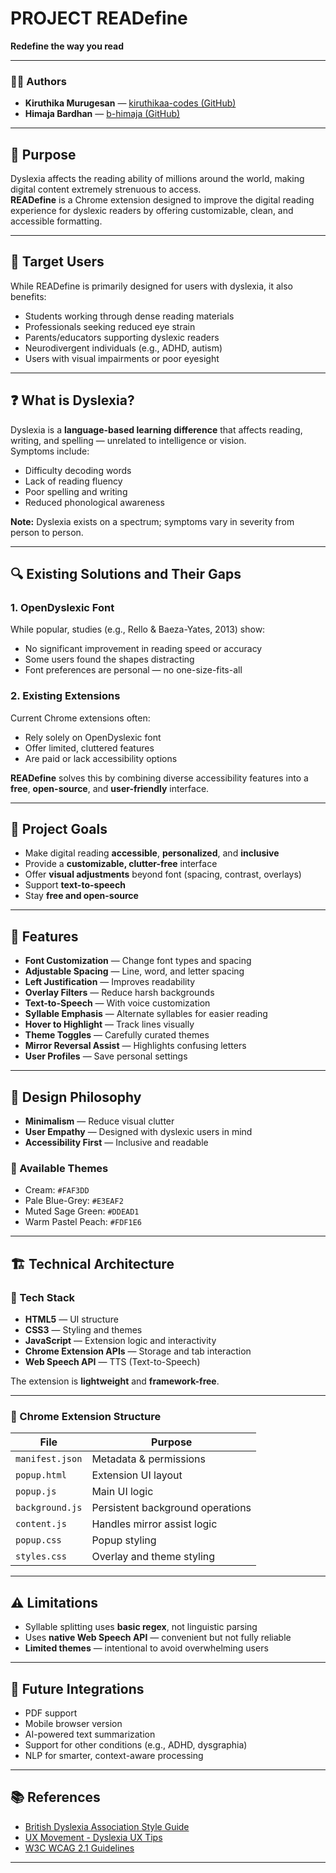 # PROJECT READefine  
**Redefine the way you read**

---

### 👩‍💻 Authors  
- **Kiruthika Murugesan** — [kiruthikaa-codes (GitHub)](https://github.com/kiruthikaa-codes)  
- **Himaja Bardhan** — [b-himaja (GitHub)](https://github.com/b-himaja)

---

## 🎯 Purpose

Dyslexia affects the reading ability of millions around the world, making digital content extremely strenuous to access.  
**READefine** is a Chrome extension designed to improve the digital reading experience for dyslexic readers by offering customizable, clean, and accessible formatting.

---

## 👥 Target Users

While READefine is primarily designed for users with dyslexia, it also benefits:

- Students working through dense reading materials
- Professionals seeking reduced eye strain
- Parents/educators supporting dyslexic readers
- Neurodivergent individuals (e.g., ADHD, autism)
- Users with visual impairments or poor eyesight

---

## ❓ What is Dyslexia?

Dyslexia is a **language-based learning difference** that affects reading, writing, and spelling — unrelated to intelligence or vision.  
Symptoms include:

- Difficulty decoding words  
- Lack of reading fluency  
- Poor spelling and writing  
- Reduced phonological awareness  

**Note:** Dyslexia exists on a spectrum; symptoms vary in severity from person to person.

---

## 🔍 Existing Solutions and Their Gaps

### 1. **OpenDyslexic Font**
While popular, studies (e.g., Rello & Baeza-Yates, 2013) show:

- No significant improvement in reading speed or accuracy  
- Some users found the shapes distracting  
- Font preferences are personal — no one-size-fits-all

### 2. **Existing Extensions**
Current Chrome extensions often:

- Rely solely on OpenDyslexic font  
- Offer limited, cluttered features  
- Are paid or lack accessibility options

**READefine** solves this by combining diverse accessibility features into a **free**, **open-source**, and **user-friendly** interface.

---

## 🧭 Project Goals

- Make digital reading **accessible**, **personalized**, and **inclusive**
- Provide a **customizable, clutter-free** interface
- Offer **visual adjustments** beyond font (spacing, contrast, overlays)
- Support **text-to-speech**
- Stay **free and open-source**

---

## 🧩 Features

- **Font Customization** — Change font types and spacing  
- **Adjustable Spacing** — Line, word, and letter spacing  
- **Left Justification** — Improves readability  
- **Overlay Filters** — Reduce harsh backgrounds  
- **Text-to-Speech** — With voice customization  
- **Syllable Emphasis** — Alternate syllables for easier reading  
- **Hover to Highlight** — Track lines visually  
- **Theme Toggles** — Carefully curated themes  
- **Mirror Reversal Assist** — Highlights confusing letters  
- **User Profiles** — Save personal settings

---

## 🎨 Design Philosophy

- **Minimalism** — Reduce visual clutter  
- **User Empathy** — Designed with dyslexic users in mind  
- **Accessibility First** — Inclusive and readable

### 🎨 Available Themes

- Cream: `#FAF3DD`  
- Pale Blue-Grey: `#E3EAF2`  
- Muted Sage Green: `#DDEAD1`  
- Warm Pastel Peach: `#FDF1E6`

---

## 🏗 Technical Architecture

### 🔧 Tech Stack

- **HTML5** — UI structure  
- **CSS3** — Styling and themes  
- **JavaScript** — Extension logic and interactivity  
- **Chrome Extension APIs** — Storage and tab interaction  
- **Web Speech API** — TTS (Text-to-Speech)

The extension is **lightweight** and **framework-free**.

---

### 📁 Chrome Extension Structure

| File             | Purpose |
|------------------|---------|
| `manifest.json`  | Metadata & permissions |
| `popup.html`     | Extension UI layout |
| `popup.js`       | Main UI logic |
| `background.js`  | Persistent background operations |
| `content.js`     | Handles mirror assist logic |
| `popup.css`      | Popup styling |
| `styles.css`     | Overlay and theme styling |

---

## ⚠️ Limitations

- Syllable splitting uses **basic regex**, not linguistic parsing  
- Uses **native Web Speech API** — convenient but not fully reliable  
- **Limited themes** — intentional to avoid overwhelming users

---

## 🚀 Future Integrations

- PDF support  
- Mobile browser version  
- AI-powered text summarization  
- Support for other conditions (e.g., ADHD, dysgraphia)  
- NLP for smarter, context-aware processing

---

## 📚 References

- [British Dyslexia Association Style Guide](https://www.bdadyslexia.org.uk/advice/employers/creating-a-dyslexia-friendly-workplace/dyslexia-friendly-style-guide)  
- [UX Movement - Dyslexia UX Tips](https://uxmovement.com/content/6-surprising-bad-practices-that-hurt-dyslexic-users/)  
- [W3C WCAG 2.1 Guidelines](https://www.w3.org/TR/WCAG21/)

---
